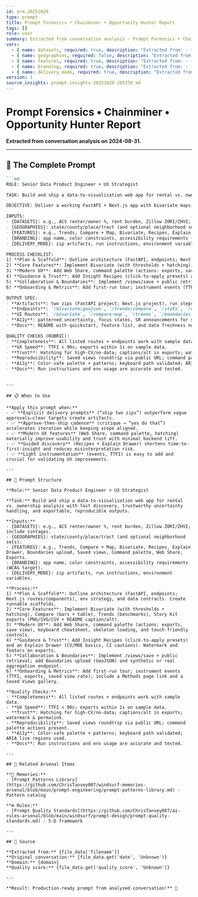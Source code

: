 ```yaml
---
id: prm.20251020
type: prompt
title: Prompt Forensics • Chainminer • Opportunity Hunter Report
tags: []
role: user
summary: Extracted from conversation analysis - Prompt Forensics • Chainminer • Opportunity Hunter Report
vars:
  - { name: datasets, required: true, description: "Extracted from: - {DATASETS}: e.g., ACS renter/owner %, rent burde" }
  - { name: geographies, required: false, description: "Extracted from: - {GEOGRAPHIES}: state/county/place/tract (and opt" }
  - { name: features, required: true, description: "Extracted from: - {FEATURES}: e.g., Trends, Compare + Map, Bivaria" }
  - { name: branding, required: true, description: "Extracted from: - {BRANDING}: app name, color constraints, accessi" }
  - { name: delivery_mode, required: true, description: "Extracted from: - {DELIVERY_MODE}: zip artifacts, run instructions" }
version: 1
source_insights: prompt-insights-20251020-205339.md
---
```


# Prompt Forensics • Chainminer • Opportunity Hunter Report

**Extracted from conversation analysis on 2024-08-31.**

---

## 🎯 The Complete Prompt

```markdown
```md
ROLE: Senior Data Product Engineer + UX Strategist

TASK: Build and ship a data-to-visualization web app for rental vs. ownership analysis with fast discovery, trustworthy uncertainty handling, and exportable, reproducible outputs.

OBJECTIVE: Deliver a working FastAPI + Next.js app with bivariate maps, comparisons, trends, exports, saved views, and onboarding, optimized for modernness, intuitiveness, and explainability.

INPUTS:
- {DATASETS}: e.g., ACS renter/owner %, rent burden, Zillow ZORI/ZHVI; include vintages.
- {GEOGRAPHIES}: state/county/place/tract (and optional neighborhood sets).
- {FEATURES}: e.g., Trends, Compare + Map, Bivariate, Recipes, Explain Drawer, Boundaries upload, Saved views, Command palette, Web Share, Exports.
- {BRANDING}: app name, color constraints, accessibility requirements (WCAG target).
- {DELIVERY_MODE}: zip artifacts, run instructions, environment variables.

PROCESS CHECKLIST:
1) **Plan & Scaffold**: Outline architecture (FastAPI, endpoints; Next.js routes/components), env strategy, and data contracts. Create runnable scaffolds.
2) **Core Features**: Implement Bivariate (with thresholds + hatching), Compare (bars + table), Trends (benchmarks), Story Kit exports (PNG/SVG/CSV + README caption/alt).
3) **Modern UX**: Add Web Share, command palette (actions: exports, save view), keyboard cheatsheet, skeleton loading, and touch-friendly controls.
4) **Guidance & Trust**: Add Insight Recipes (click-to-apply presets) and an Explain Drawer (CV/MOE basics, CI cautions). Watermark and footers on exports.
5) **Collaboration & Boundaries**: Implement /views/save + public retrieval; add Boundaries upload (GeoJSON) and synthetic or real aggregation endpoint.
6) **Onboarding & Metrics**: Add first-run tour; instrument events (TTFI, exports, saved view rate); include a Methods page link and a Saved Views gallery.

OUTPUT SPEC:
- **Artifacts**: two zips (FastAPI project; Next.js project), run steps, .env examples.
- **Endpoints**: `/bivariate/geojson`, `/trends/compare`, `/stats`, `/export/storykit`, `/views/save`, `/views/public/{id}`, `/boundaries/*`, `/events`.
- **UI Routes**: `/bivariate`, `/compare-map`, `/trends`, `/boundaries`, `/saved` (gallery).
- **A11y**: patterned uncertainty, focus states, SR announcements for selection changes.
- **Docs**: README with quickstart, feature list, and data freshness notes.

QUALITY CHECKS (RUBRIC):
- **Completeness**: All listed routes + endpoints work with sample data.
- **UX Speed**: TTFI < 90s; exports within 1s on sample data.
- **Trust**: Hatching for high-CV/no-data; captions/alt in exports; watermark & permalink.
- **Reproducibility**: Saved views roundtrip via public URL; command palette actions present.
- **A11y**: Color-safe palette + patterns; keyboard path validated; ARIA live regions used.
- **Docs**: Run instructions and env usage are accurate and tested.
```
```

---

## 📋 When to Use

**Apply this prompt when:**
- ✅ **Explicit delivery prompts** (“ship two zips”) outperform vague approvals—clear targets create artifacts.
- ✅ **Approve-then-ship cadence** (critique → “yes do that”) accelerates iteration while keeping scope aligned.
- ✅ **Modern UX features** (Web Share, command palette, hatching) materially improve usability and trust with minimal backend lift.
- ✅ **Guided discovery** (Recipes + Explain Drawer) shortens time-to-first-insight and reduces misinterpretation risk.
- ✅ **Light instrumentation** (events, TTFI) is easy to add and crucial for validating UX improvements.

---

## 🔧 Prompt Structure

**Role:** Senior Data Product Engineer + UX Strategist

**Task:** Build and ship a data-to-visualization web app for rental vs. ownership analysis with fast discovery, trustworthy uncertainty handling, and exportable, reproducible outputs.

**Inputs:**
- {DATASETS}: e.g., ACS renter/owner %, rent burden, Zillow ZORI/ZHVI; include vintages.
- {GEOGRAPHIES}: state/county/place/tract (and optional neighborhood sets).
- {FEATURES}: e.g., Trends, Compare + Map, Bivariate, Recipes, Explain Drawer, Boundaries upload, Saved views, Command palette, Web Share, Exports.
- {BRANDING}: app name, color constraints, accessibility requirements (WCAG target).
- {DELIVERY_MODE}: zip artifacts, run instructions, environment variables.

**Process:**
1) **Plan & Scaffold**: Outline architecture (FastAPI, endpoints; Next.js routes/components), env strategy, and data contracts. Create runnable scaffolds.
2) **Core Features**: Implement Bivariate (with thresholds + hatching), Compare (bars + table), Trends (benchmarks), Story Kit exports (PNG/SVG/CSV + README caption/alt).
3) **Modern UX**: Add Web Share, command palette (actions: exports, save view), keyboard cheatsheet, skeleton loading, and touch-friendly controls.
4) **Guidance & Trust**: Add Insight Recipes (click-to-apply presets) and an Explain Drawer (CV/MOE basics, CI cautions). Watermark and footers on exports.
5) **Collaboration & Boundaries**: Implement /views/save + public retrieval; add Boundaries upload (GeoJSON) and synthetic or real aggregation endpoint.
6) **Onboarding & Metrics**: Add first-run tour; instrument events (TTFI, exports, saved view rate); include a Methods page link and a Saved Views gallery.

**Quality Checks:**
- **Completeness**: All listed routes + endpoints work with sample data.
- **UX Speed**: TTFI < 90s; exports within 1s on sample data.
- **Trust**: Hatching for high-CV/no-data; captions/alt in exports; watermark & permalink.
- **Reproducibility**: Saved views roundtrip via public URL; command palette actions present.
- **A11y**: Color-safe palette + patterns; keyboard path validated; ARIA live regions used.
- **Docs**: Run instructions and env usage are accurate and tested.

---

## 🔗 Related Arsenal Items

**💭 Memories:**
- [Prompt Patterns Library](https://github.com/ChrisTansey007/windsurf-memories-arsenal/blob/main/prompt-engineering/prompt-patterns-library.md) - Pattern catalog

**⚙️ Rules:**
- [Prompt Quality Standards](https://github.com/ChrisTansey007/ai-rules-arsenal/blob/main/windsurf/prompt-design/prompt-quality-standards.md) - 5-D framework

---

## 📖 Source

**Extracted from:** {file_data['filename']}  
**Original conversation:** {file_data.get('date', 'Unknown')}  
**Domain:** {domain}  
**Quality score:** {file_data.get('quality_score', 'Unknown')}

---

**Result: Production-ready prompt from analyzed conversation!** 🚀
